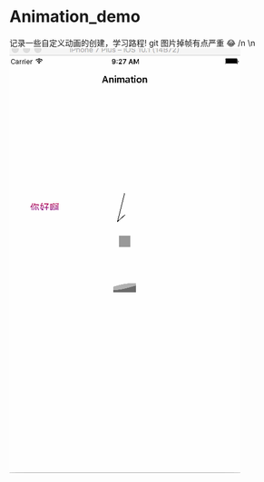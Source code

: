 # Animation_demo
记录一些自定义动画的创建，学习路程!
git 图片掉帧有点严重 😂 /n \n
![image](https://github.com/chouson/Animation_demo/blob/master/AnimationGIF.gif)
